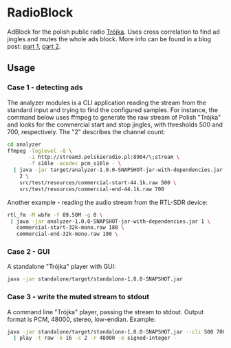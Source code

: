 # RadioBlock

AdBlock for the polish public radio [Trójka](http://www.polskieradio.pl/9,Trojka). Uses cross correlation to find ad jingles and mutes the whole ads block. More info can be found in a blog post: [part 1](http://blog.rekawek.eu/2016/02/24/radio-adblock/), [part 2](http://blog.rekawek.eu/2016/02/27/radio-adblock-2/).

## Usage

### Case 1 - detecting ads

The analyzer modules is a CLI application reading the stream from the standard input and trying to find the configured samples. For instance, the command below uses ffmpeg to generate the raw stream of Polish "Trójka" and looks for the commercial start and stop jingles, with thresholds 500 and 700, respectively. The "2" describes the channel count:

```bash
cd analyzer
ffmpeg -loglevel -8 \
       -i http://stream3.polskieradio.pl:8904/\;stream \
       -f s16le -acodec pcm_s16le - \
  | java -jar target/analyzer-1.0.0-SNAPSHOT-jar-with-dependencies.jar \
    2 \
    src/test/resources/commercial-start-44.1k.raw 500 \
    src/test/resources/commercial-end-44.1k.raw 700
```

Another example - reading the audio stream from the RTL-SDR device:

```bash
rtl_fm -M wbfm -f 89.50M -g 0 \
 | java -jar analyzer-1.0.0-SNAPSHOT-jar-with-dependencies.jar 1 \
   commercial-start-32k-mono.raw 180 \
   commercial-end-32k-mono.raw 190 \
```

### Case 2 - GUI

A standalone "Trójka" player with GUI:

```bash
java -jar standalone/target/standalone-1.0.0-SNAPSHOT.jar
```

### Case 3 - write the muted stream to stdout

A command line "Trójka" player, passing the stream to stdout. Output format is PCM, 48000, stereo, low-endian. Example:

```bash
java -jar standalone/target/standalone-1.0.0-SNAPSHOT.jar --cli 500 700 \
  | play -t raw -b 16 -c 2 -r 48000 -e signed-integer -
```
